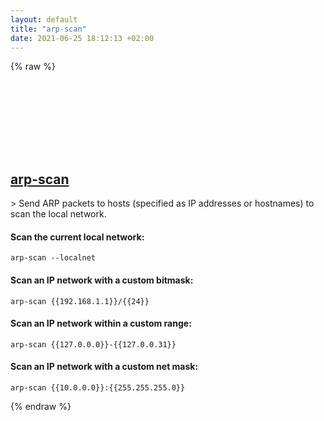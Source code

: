 ```yaml
---
layout: default
title: "arp-scan"
date: 2021-06-25 18:12:13 +02:00
---
```

{% raw %}
<h2 id="arp-scan">
  <a href="/en/linux/arp-scan.html">arp-scan</a> <a href="#arp-scan"><svg class="icon">
    <use href="/assets/images/unicode_sprite.svg#link" />
  </svg></a>
</h2>
> Send ARP packets to hosts (specified as IP addresses or hostnames) to scan the local network.

#### Scan the current local network:
```shell
arp-scan --localnet
```
#### Scan an IP network with a custom bitmask:
```shell
arp-scan {{192.168.1.1}}/{{24}}
```
#### Scan an IP network within a custom range:
```shell
arp-scan {{127.0.0.0}}-{{127.0.0.31}}
```
#### Scan an IP network with a custom net mask:
```shell
arp-scan {{10.0.0.0}}:{{255.255.255.0}}
```
{% endraw %}